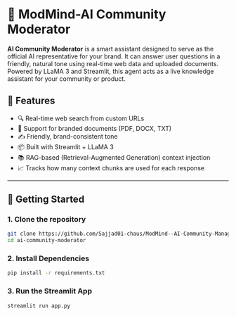 # 🤖 ModMind-AI Community Moderator

**AI Community Moderator** is a smart assistant designed to serve as the official AI representative for your brand. It can answer user questions in a friendly, natural tone using real-time web data and uploaded documents. Powered by LLaMA 3 and Streamlit, this agent acts as a live knowledge assistant for your community or product.

## 🧠 Features

- 🔍 Real-time web search from custom URLs
- 📄 Support for branded documents (PDF, DOCX, TXT)
- ✍️ Friendly, brand-consistent tone
- 📦 Built with Streamlit + LLaMA 3
- 📚 RAG-based (Retrieval-Augmented Generation) context injection
- 📈 Tracks how many context chunks are used for each response

---

## 🚀 Getting Started

### 1. Clone the repository

```bash
git clone https://github.com/Sajjad01-chaus/ModMind--AI-Community-Manager.git
cd ai-community-moderator
```
### 2. Install Dependencies
```bash
pip install -r requirements.txt
```
### 3. Run the Streamlit App
```bash
streamlit run app.py
```
